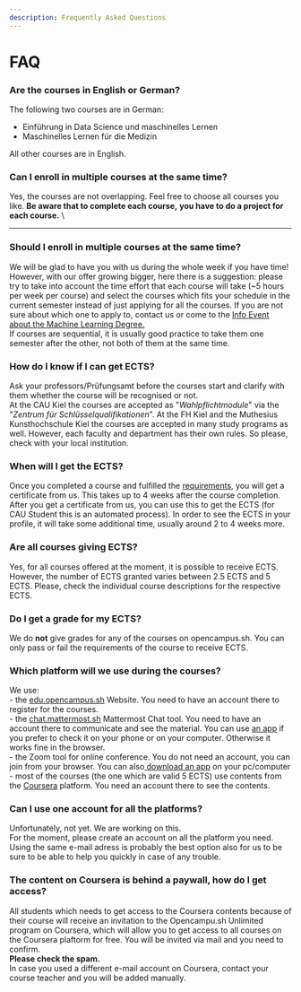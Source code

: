 ```yaml
---
description: Frequently Asked Questions
---
```


# FAQ

### Are the courses in English or German?&#x20;

The following two courses are in German:

* Einführung in Data Science und maschinelles Lernen
* Maschinelles Lernen für die Medizin

All other courses are in English.

### Can I enroll in multiple courses at the same time?&#x20;

Yes, the courses are not overlapping. Feel free to choose all courses you like. **Be aware that to complete each course,** **you have to do a project for each course.** \
****

### Should I enroll in multiple courses at the same time?

We will be glad to have you with us during the whole week if you have time!\
However, with our offer growing bigger, here there is a suggestion: please try to take into account the time effort that each course will take (\~5 hours per week per course) and select the courses which fits your schedule in the current semester instead of just applying for all the courses. If you are not sure about which one to apply to, contact us or come to the [Info Event about the Machine Learning Degree.](https://ml.opencampus.sh)\
If courses are sequential, it is usually good practice to take them one semester after the other, not both of them at the same time.

### **How do I know if I can get ECTS?**&#x20;

Ask your professors/Prüfungsamt before the courses start and clarify with them whether the course will be recognised or not.\
At the CAU Kiel the courses are accepted as "_Wahlpflichtmodule_" via the "_Zentrum für Schlüsselqualifikationen_". At the FH Kiel and the Muthesius Kunsthochschule Kiel the courses are accepted in many study programs as well. However, each faculty and department has their own rules. So please, check with your local institution.

### When will I get the ECTS?&#x20;

Once you completed a course and fulfilled the [requirements](projects/requirements.md), you will get a certificate from us. This takes up to 4 weeks after the course completion. After you get a certificate from us, you can use this to get the ECTS (for CAU Student this is an automated process). In order to see the ECTS in your profile, it will take some additional time, usually around 2 to 4 weeks more.

### Are all courses giving ECTS?&#x20;

Yes, for all courses offered at the moment, it is possible to receive ECTS. However, the number of ECTS granted varies between 2.5 ECTS and 5 ECTS. Please, check the individual course descriptions for the respective ECTS.

### Do I get a grade for my ECTS?

We do **not** give grades for any of the courses on opencampus.sh. You can only pass or fail the requirements of the course to receive ECTS.

### Which platform will we use during the courses?

We use:\
\- the [edu.opencampus.sh](./) Website. You need to have an account there to register for the courses.\
\- the [chat.mattermost.sh](./) Mattermost Chat tool. You need to have an account there to communicate and see the material. You can use [an app](https://mattermost.com/download/#mattermostApps) if you prefer to check it on your phone or on your computer. Otherwise it works fine in the browser.\
\- the Zoom tool for online conference. You do not need an account, you can join from your browser. You can also[ download an app](https://zoom.us/download) on your pc/computer\
\- most of the courses (the one which are valid 5 ECTS) use contents from the [Coursera](https://coursera.org/) platform. You need an account there to see the contents.

### Can I use one account for all the platforms?

Unfortunately, not yet. We are working on this.\
For the moment, please create an account on all the platform you need. Using the same e-mail adress is probably the best option also for us to be sure to be able to help you quickly in case of any trouble.

### The content on Coursera is behind a paywall, how do I get access?

All students which needs to get access to the Coursera contents because of their course will receive an invitation to the Opencampu.sh Unlimited program on Coursera, which will allow you to get access to all courses on the Coursera plaftorm for free. You will be invited via mail and you need to confirm. \
**Please check the spam.** \
In case you used a different e-mail account on Coursera, contact your course teacher and you will be added manually.
